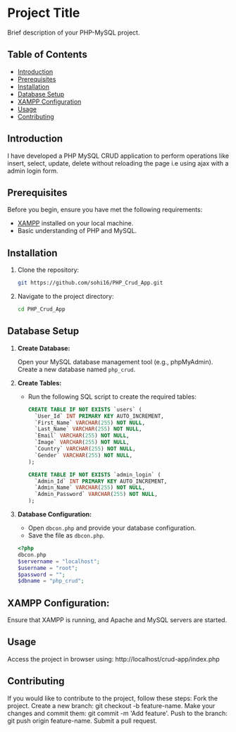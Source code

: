 # Project Title

Brief description of your PHP-MySQL project.

## Table of Contents

- [Introduction](#introduction)
- [Prerequisites](#prerequisites)
- [Installation](#installation)
- [Database Setup](#databasesetup)
- [XAMPP Configuration](#xamppconfiguration)
- [Usage](#usage)
- [Contributing](#contributing)

## Introduction

I have developed a PHP MySQL CRUD application to perform operations like insert, select, update, delete without reloading the page i.e using ajax with a admin login form.

## Prerequisites

Before you begin, ensure you have met the following requirements:

- [XAMPP](https://www.apachefriends.org/index.html) installed on your local machine.
- Basic understanding of PHP and MySQL.

## Installation

1. Clone the repository:

   ```bash
   git https://github.com/sohi16/PHP_Crud_App.git
   
2. Navigate to the project directory:

   ```bash
   cd PHP_Crud_App
   
## Database Setup

1. **Create Database:**

   Open your MySQL database management tool (e.g., phpMyAdmin).
   Create a new database named `php_crud`.

2. **Create Tables:**

   - Run the following SQL script to create the required tables:

     ```sql
     CREATE TABLE IF NOT EXISTS `users` (
       `User_Id` INT PRIMARY KEY AUTO_INCREMENT,
       `First_Name` VARCHAR(255) NOT NULL,
       `Last_Name` VARCHAR(255) NOT NULL,
       `Email` VARCHAR(255) NOT NULL,
       `Image` VARCHAR(255) NOT NULL,
       `Country` VARCHAR(255) NOT NULL,
       `Gender` VARCHAR(255) NOT NULL,
     );

     CREATE TABLE IF NOT EXISTS `admin_login` (
       `Admin_Id` INT PRIMARY KEY AUTO_INCREMENT,
       `Admin_Name` VARCHAR(255) NOT NULL,
       `Admin_Password` VARCHAR(255) NOT NULL,
     );
     
     ```

3. **Database Configuration:**

   - Open `dbcon.php` and provide your database configuration.
   - Save the file as `dbcon.php`.

   ```php
   <?php
   dbcon.php
   $servername = "localhost";
   $username = "root";
   $password = "";
   $dbname = "php_crud";

## XAMPP Configuration:

   Ensure that XAMPP is running, and Apache and MySQL servers are started.

## Usage

   Access the project in browser using:
   http://localhost/crud-app/index.php 

## Contributing

If you would like to contribute to the project, follow these steps:
Fork the project.
Create a new branch: git checkout -b feature-name.
Make your changes and commit them: git commit -m 'Add feature'.
Push to the branch: git push origin feature-name.
Submit a pull request.


